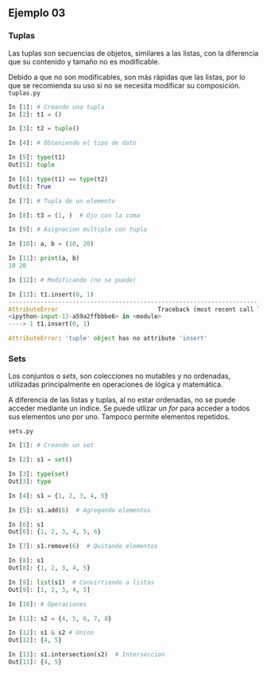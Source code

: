 ## Ejemplo 03

### Tuplas

Las tuplas son secuencias de objetos, similares a las listas, con la diferencia que su contenido y tamaño no es modificable.

Debido a que no son modificables, son más rápidas que las listas, por lo que se recomienda su uso si no se necesita modificar su composición.
`tuplas.py`
```python
In [1]: # Creando una tupla
In [2]: t1 = ()

In [3]: t2 = tuple()

In [4]: # Obteniendo el tipo de dato

In [5]: type(t1)
Out[5]: tuple

In [6]: type(t1) == type(t2)
Out[6]: True

In [7]: # Tupla de un elemento

In [8]: t3 = (1, )  # Ojo con la coma

In [9]: # Asignacion multiple con tupla

In [10]: a, b = (10, 20)

In [11]: print(a, b)
10 20

In [12]: # Modificando (no se puede)

In [13]: t1.insert(0, 1)
---------------------------------------------------------------------------
AttributeError                            Traceback (most recent call last)
<ipython-input-13-a59a2ffbbbe6> in <module>
----> 1 t1.insert(0, 1)

AttributeError: 'tuple' object has no attribute 'insert'
```

### Sets

Los conjuntos o *sets*, son colecciones no mutables y no ordenadas, utilizadas principalmente en operaciones de lógica y matemática.

A diferencia de las listas y tuplas, al no estar ordenadas, no se puede acceder mediante un índice. Se puede utlizar un *for* para acceder a todos sus elementos uno por uno. Tampoco permite elementos repetidos.

`sets.py`
```python
In [1]: # Creando un set 

In [2]: s1 = set()

In [3]: type(set)
Out[3]: type

In [4]: s1 = {1, 2, 3, 4, 5}

In [5]: s1.add(6)  # Agregando elementos

In [6]: s1
Out[6]: {1, 2, 3, 4, 5, 6}

In [7]: s1.remove(6)  # Quitando elementos

In [8]: s1 
Out[8]: {1, 2, 3, 4, 5}

In [9]: list(s1)  # Convirtiendo a listas
Out[9]: [1, 2, 3, 4, 5]

In [10]: # Operaciones

In [11]: s2 = {4, 5, 6, 7, 8}

In [12]: s1 & s2 # Union 
Out[12]: {4, 5}

In [13]: s1.intersection(s2)  # Interseccion
Out[13]: {4, 5}
```
